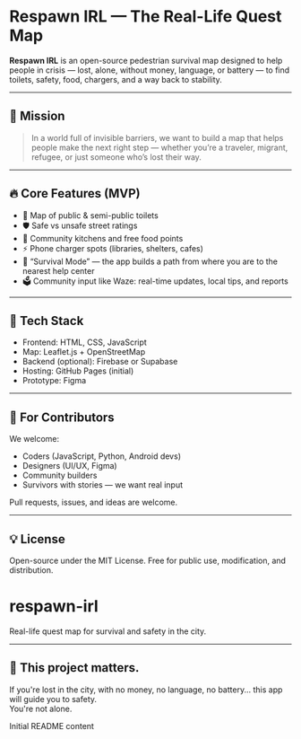 # Respawn IRL — The Real-Life Quest Map

**Respawn IRL** is an open-source pedestrian survival map designed to help people in crisis — lost, alone, without money, language, or battery — to find toilets, safety, food, chargers, and a way back to stability.

---

## 🎯 Mission

> In a world full of invisible barriers, we want to build a map that helps people make the next right step — whether you’re a traveler, migrant, refugee, or just someone who’s lost their way.

---

## 🔥 Core Features (MVP)

- 🚾 Map of public & semi-public toilets
- 🛡️ Safe vs unsafe street ratings
- 🍲 Community kitchens and free food points
- ⚡ Phone charger spots (libraries, shelters, cafes)
- 🧭 “Survival Mode” — the app builds a path from where you are to the nearest help center
- 🗳️ Community input like Waze: real-time updates, local tips, and reports

---

## 🔧 Tech Stack

- Frontend: HTML, CSS, JavaScript
- Map: Leaflet.js + OpenStreetMap
- Backend (optional): Firebase or Supabase
- Hosting: GitHub Pages (initial)
- Prototype: Figma

---

## 👥 For Contributors

We welcome:
- Coders (JavaScript, Python, Android devs)
- Designers (UI/UX, Figma)
- Community builders
- Survivors with stories — we want real input

Pull requests, issues, and ideas are welcome.

---

## 💡 License

Open-source under the MIT License. Free for public use, modification, and distribution.

# respawn-irl
Real-life quest map for survival and safety in the city.

---

## 🧭 This project matters.

If you're lost in the city, with no money, no language, no battery... this app will guide you to safety.  
You're not alone.


Initial README content
